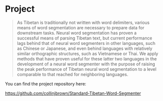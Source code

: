 # Project

> As Tibetan is traditionally not written with word delimiters, various means of word segmentation are necessary to prepare data for downstream tasks. Neural word segmentation has proven a successful means of parsing Tibetan text, but current performance lags behind that of neural word segmenters in other languages, such as Chinese or Japanese, and even behind languages with relatively similar orthographic structures, such as Vietnamese or Thai. We apply methods that have proven useful for these latter two languages in the development of a neural word segmenter with the purpose of raising the peak performance of Tibetan neural word segmentation to a level comparable to that reached for neighboring languages.


You can find the project repository here:

https://github.com/collinjbrown/Standard-Tibetan-Word-Segmenter